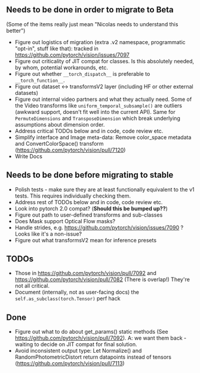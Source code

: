 Needs to be done in order to migrate to Beta
--------------------------------------------

(Some of the items really just mean "Nicolas needs to understand this better")

* Figure out logistics of migration (extra .v2 namespace, programmatic "opt-in",
  stuff like that): tracked in https://github.com/pytorch/vision/issues/7097
* Figure out criticality of JIT compat for classes. Is this absolutely needed,
  by whom, potential workarounds, etc.
* Figure out whether `__torch_dispatch__` is preferable to `__torch_function__`.
* Figure out dataset <-> transformsV2 layer (including HF or other external datasets)
* Figure out internal video partners and what they actually need. Some of the
  Video transforms like `uniform_temporal_subsample()` are outliers (awkward
  support, doesn't fit well into the current API). Same for `PermuteDimensions`
  and `TransposeDimension` which break underlying assumptions about dimension
  order.
* Address critical TODOs below and in code, code review etc.
* Simplify interface and Image meta-data: Remove color_space metadata and
  ConvertColorSpace() transform (https://github.com/pytorch/vision/pull/7120)
* Write Docs

Needs to be done before migrating to stable
-------------------------------------------

* Polish tests - make sure they are at least functionally equivalent to the v1
  tests. This requires individually checking them.
* Address rest of TODOs below and in code, code review etc.
* Look into pytorch 2.0 compat? (**Should this be bumped up??**)
* Figure out path to user-defined transforms and sub-classes 
* Does Mask support Optical Flow masks?
* Handle strides, e.g. https://github.com/pytorch/vision/issues/7090 ? Looks like it's a non-issue?
* Figure out what transformsV2 mean for inference presets


TODOs
-----

- Those in https://github.com/pytorch/vision/pull/7092 and
  https://github.com/pytorch/vision/pull/7082 (There is overlap!)
  They're not all critical.
- Document (internally, not as user-facing docs) the `self.as_subclass(torch.Tensor)` perf hack 

Done
----

* Figure out what to do about get_params() static methods (See https://github.com/pytorch/vision/pull/7092).
  A: we want them back - waiting to decide on JIT compat for final solution.
* Avoid inconsistent output type: Let Normalize() and RandomPhotometricDistort
  return datapoints instead of tensors
  (https://github.com/pytorch/vision/pull/7113)